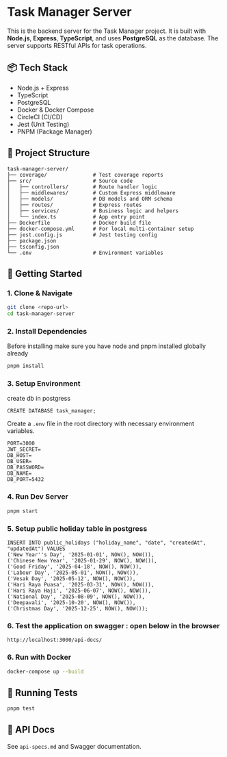 # Task Manager Server

This is the backend server for the Task Manager project. It is built with **Node.js**, **Express**, **TypeScript**, and uses **PostgreSQL** as the database. The server supports RESTful APIs for task operations.

## 📦 Tech Stack

- Node.js + Express
- TypeScript
- PostgreSQL
- Docker & Docker Compose
- CircleCI (CI/CD)
- Jest (Unit Testing)
- PNPM (Package Manager)

## 📁 Project Structure

```
task-manager-server/
├── coverage/               # Test coverage reports
├── src/                    # Source code
│   ├── controllers/        # Route handler logic
│   ├── middlewares/        # Custom Express middleware
│   ├── models/             # DB models and ORM schema
│   ├── routes/             # Express routes
│   ├── services/           # Business logic and helpers
│   └── index.ts            # App entry point
├── Dockerfile              # Docker build file
├── docker-compose.yml      # For local multi-container setup
├── jest.config.js          # Jest testing config
├── package.json
├── tsconfig.json
└── .env                    # Environment variables
```

## 🚀 Getting Started

### 1. Clone & Navigate

```bash
git clone <repo-url>
cd task-manager-server
```

### 2. Install Dependencies
Before installing make sure you have node and pnpm installed globally already

```bash
pnpm install
```

### 3. Setup Environment
create db in postgress

```
CREATE DATABASE task_manager;
```



Create a `.env` file in the root directory with necessary environment variables.

```
PORT=3000
JWT_SECRET=
DB_HOST=
DB_USER=
DB_PASSWORD=
DB_NAME=
DB_PORT=5432
```

### 4. Run Dev Server

```bash
pnpm start
```

### 5. Setup public holiday table in postgress

```
INSERT INTO public_holidays ("holiday_name", "date", "createdAt", "updatedAt") VALUES
('New Year''s Day', '2025-01-01', NOW(), NOW()),
('Chinese New Year', '2025-01-29', NOW(), NOW()),
('Good Friday', '2025-04-18', NOW(), NOW()),
('Labour Day', '2025-05-01', NOW(), NOW()),
('Vesak Day', '2025-05-12', NOW(), NOW()),
('Hari Raya Puasa', '2025-03-31', NOW(), NOW()),
('Hari Raya Haji', '2025-06-07', NOW(), NOW()),
('National Day', '2025-08-09', NOW(), NOW()),
('Deepavali', '2025-10-20', NOW(), NOW()),
('Christmas Day', '2025-12-25', NOW(), NOW());
```

### 6. Test the application on swagger : open below in the browser
```
http://localhost:3000/api-docs/
```

### 6. Run with Docker

```bash
docker-compose up --build
```

## 🧪 Running Tests

```bash
pnpm test
```

## 📜 API Docs

See `api-specs.md` and Swagger documentation.
